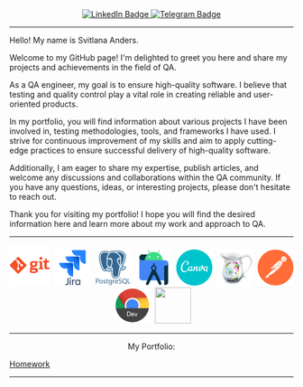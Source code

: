 <div id="badges" align="center">
  <a href="https://github.com/Svitlana-Anders">
    <img src="https://img.shields.io/badge/LinkedIn-blue?style=for-the-badge&logo=linkedin&logoColor=white" alt="LinkedIn Badge"/>
  </a>
  <a href="https://t.me/sorvena">
    <img src="https://img.shields.io/badge/Telegram-blue?style=for-the-badge&logo=telegram&logoColor=white" alt="Telegram Badge"/>
  </a>
</div>

---
<!DOCTYPE html>
<html>

Hello! 
My name is Svitlana Anders.

Welcome to my GitHub page! I'm delighted to greet you here and share my projects and achievements in the field of QA.

As a QA engineer, my goal is to ensure high-quality software. I believe that testing and quality control play a vital role in creating reliable and user-oriented products.

In my portfolio, you will find information about various projects I have been involved in, testing methodologies, tools, and frameworks I have used. I strive for continuous improvement of my skills and aim to apply cutting-edge practices to ensure successful delivery of high-quality software.

Additionally, I am eager to share my expertise, publish articles, and welcome any discussions and collaborations within the QA community. If you have any questions, ideas, or interesting projects, please don't hesitate to reach out.

Thank you for visiting my portfolio! I hope you will find the desired information here and learn more about my work and approach to QA.
</p>
</html>

---
<div align="center">
  <img src="https://github.com/devicons/devicon/blob/master/icons/git/git-plain-wordmark.svg" title="Git" alt="Git" width="72" height="72"/>&nbsp;
  <img src="https://github.com/devicons/devicon/blob/master/icons/jira/jira-original-wordmark.svg" title="jira" alt="jira" width="64" height="64"/>&nbsp;
  <img src="https://github.com/devicons/devicon/blob/master/icons/postgresql/postgresql-plain-wordmark.svg" title="postgresql" alt="postgresql" width="64" height="64"/>&nbsp;
  <img src="https://github.com/devicons/devicon/blob/master/icons/androidstudio/androidstudio-original.svg" title="androidstudio" alt="androidstudio" width="64" height="64"/>&nbsp;
  <img src="https://github.com/devicons/devicon/blob/master/icons/canva/canva-original.svg"  title="canva" alt="canva" width="64" height="64"/>&nbsp;
  <img src="https://github.com/NadiDU/NadiDU/raw/main/Charles_proxy.png?raw=true" title="Charles_proxy" alt="Charles_proxy" width="64" height="64" style="max-width: 100%;"/>&nbsp;
  <img src="https://github.com/NadiDU/NadiDU/raw/main/Postman.png?raw=true" alt="Postman" width="64" height="64" style="max-width: 100%;"/>&nbsp;
  <img src="https://github.com/NadiDU/NadiDU/raw/main/chrome_dev_browser.png?raw=true" title="Chrome-DevTools" alt="Chrome-DevTools" width="64" height="64" style="max-width: 100%;"/>&nbsp;
  <img src="https://static-00.iconduck.com/assets.00/json-icon-256x256-rgesqx9r.png?raw=true" width="64" height="64" style="max-width: 100%;"/>&nbsp;
</div>

---

<div align="center">
My Portfolio:
</div>

  [Homework](https://github.com/Svitlana-Anders/Homework/blob/2fed04a3d2649a8a82c098ec68ca479ac017f066/Homeworks.md)

---

<div id="badges" align="center">
<img src="https://komarev.com/ghpvc/?username=Svitlana-Anders&style=flat-square&color=blue" alt=""/>
</div>









